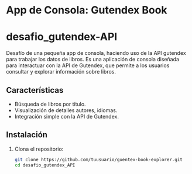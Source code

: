 # App de Consola: Gutendex Book 

# desafio_gutendex-API
Desafío de una pequeña app de consola, haciendo uso de la API gutendex para trabajar los datos de libros. Es una aplicación de consola diseñada para interactuar con la API de Gutendex, que permite a los usuarios consultar y explorar información sobre libros.

## Características

- Búsqueda de libros por título.
- Visualización de detalles autores, idiomas.
- Integración simple con la API de Gutendex.

## Instalación

1. Clona el repositorio:

   ```bash
   git clone https://github.com/tuusuario/guentex-book-explorer.git
   cd desafio_gutendex_API
   ```
